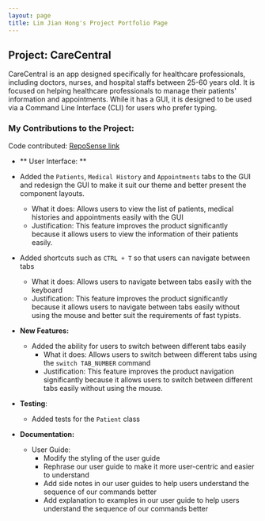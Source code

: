 ```yaml
---
layout: page
title: Lim Jian Hong's Project Portfolio Page
---
```


## Project: CareCentral

CareCentral is an app designed specifically for healthcare professionals, including doctors, nurses, and hospital staffs between 25-60 years old.
It is focused on helping healthcare professionals to manage their patients' information and appointments. While it has a GUI,
it is designed to be used via a Command Line Interface (CLI) for users who prefer typing.

### My Contributions to the Project:

Code contributed: [RepoSense link](https://nus-cs2103-ay2324s1.github.io/tp-dashboard/?search=limjh2002&breakdown=false&sort=groupTitle%20dsc&sortWithin=title&timeframe=commit&mergegroup=&groupSelect=groupByRepos)

- ** User Interface: **
- Added the `Patients`, `Medical History` and `Appointments` tabs to the GUI and redesign the GUI to make it suit our theme and better present the component layouts.
  - What it does: Allows users to view the list of patients, medical histories and appointments easily with the GUI
  - Justification: This feature improves the product significantly because it allows users to view the information of their patients easily.
- Added shortcuts such as `CTRL + T` so that users can navigate between tabs
  - What it does: Allows users to navigate between tabs easily with the keyboard
  - Justification: This feature improves the product significantly because it allows users to navigate between tabs easily without using the mouse and better suit the requirements of fast typists.

- **New Features:**
  - Added the ability for users to switch between different tabs easily
    - What it does: Allows users to switch between different tabs using the `switch TAB_NUMBER` command
    - Justification: This feature improves the product navigation significantly because it allows users to switch between different tabs easily without using the mouse.

- **Testing**:
    - Added tests for the `Patient` class

- **Documentation:**
    - User Guide:
        - Modify the styling of the user guide
        - Rephrase our user guide to make it more user-centric and easier to understand
        - Add side notes in our user guides to help users understand the sequence of our commands better
        - Add explanation to examples in our user guide to help users understand the sequence of our commands better
